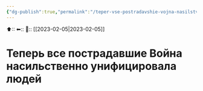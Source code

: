 ```yaml
---
{"dg-publish":true,"permalink":"/teper-vse-postradavshie-vojna-nasilstvenno-unificzirovala-lyudej/"}
---
```



⬆::
⬅::
📅:: [[2023-02-05\|2023-02-05]] 

# Теперь все пострадавшие Война насильственно унифицировала людей


